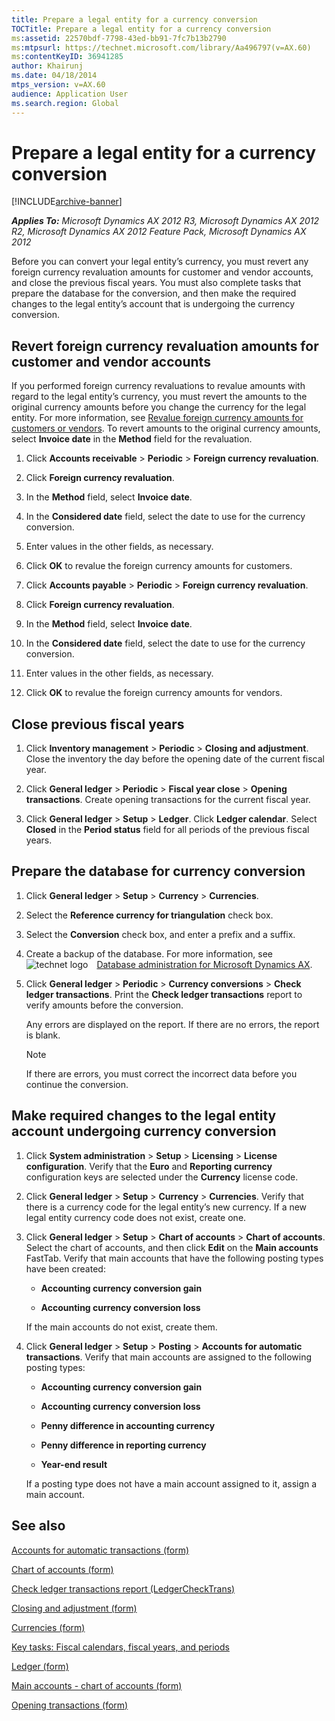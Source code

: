 ```yaml
---
title: Prepare a legal entity for a currency conversion
TOCTitle: Prepare a legal entity for a currency conversion
ms:assetid: 22570bdf-7798-43ed-bb91-7fc7b13b2790
ms:mtpsurl: https://technet.microsoft.com/library/Aa496797(v=AX.60)
ms:contentKeyID: 36941285
author: Khairunj
ms.date: 04/18/2014
mtps_version: v=AX.60
audience: Application User
ms.search.region: Global
---
```


# Prepare a legal entity for a currency conversion 


[!INCLUDE[archive-banner](includes/archive-banner.md)]


_**Applies To:** Microsoft Dynamics AX 2012 R3, Microsoft Dynamics AX 2012 R2, Microsoft Dynamics AX 2012 Feature Pack, Microsoft Dynamics AX 2012_

Before you can convert your legal entity’s currency, you must revert any foreign currency revaluation amounts for customer and vendor accounts, and close the previous fiscal years. You must also complete tasks that prepare the database for the conversion, and then make the required changes to the legal entity’s account that is undergoing the currency conversion.

## Revert foreign currency revaluation amounts for customer and vendor accounts

If you performed foreign currency revaluations to revalue amounts with regard to the legal entity’s currency, you must revert the amounts to the original currency amounts before you change the currency for the legal entity. For more information, see [Revalue foreign currency amounts for customers or vendors](revalue-foreign-currency-amounts-for-customers-or-vendors.md). To revert amounts to the original currency amounts, select **Invoice date** in the **Method** field for the revaluation.

1.  Click **Accounts receivable** \> **Periodic** \> **Foreign currency revaluation**.

2.  Click **Foreign currency revaluation**.

3.  In the **Method** field, select **Invoice date**.

4.  In the **Considered date** field, select the date to use for the currency conversion.

5.  Enter values in the other fields, as necessary.

6.  Click **OK** to revalue the foreign currency amounts for customers.

7.  Click **Accounts payable** \> **Periodic** \> **Foreign currency revaluation**.

8.  Click **Foreign currency revaluation**.

9.  In the **Method** field, select **Invoice date**.

10. In the **Considered date** field, select the date to use for the currency conversion.

11. Enter values in the other fields, as necessary.

12. Click **OK** to revalue the foreign currency amounts for vendors.

## Close previous fiscal years

1.  Click **Inventory management** \> **Periodic** \> **Closing and adjustment**. Close the inventory the day before the opening date of the current fiscal year.

2.  Click **General ledger** \> **Periodic** \> **Fiscal year close** \> **Opening transactions**. Create opening transactions for the current fiscal year.

3.  Click **General ledger** \> **Setup** \> **Ledger**. Click **Ledger calendar**. Select **Closed** in the **Period status** field for all periods of the previous fiscal years.

## Prepare the database for currency conversion

1.  Click **General ledger** \> **Setup** \> **Currency** \> **Currencies**.

2.  Select the **Reference currency for triangulation** check box.

3.  Select the **Conversion** check box, and enter a prefix and a suffix.

4.  Create a backup of the database. For more information, see ![technet logo](images/Aa556994.technet_thumbnail(AX.60).jpg "technet logo") [Database administration for Microsoft Dynamics AX](database-administration-for-microsoft-dynamics-ax.md).

5.  Click **General ledger** \> **Periodic** \> **Currency conversions** \> **Check ledger transactions**. Print the **Check ledger transactions** report to verify amounts before the conversion.
    
    Any errors are displayed on the report. If there are no errors, the report is blank.
    

    > [!NOTE]
    > <P>If there are errors, you must correct the incorrect data before you continue the conversion.</P>



## Make required changes to the legal entity account undergoing currency conversion

1.  Click **System administration** \> **Setup** \> **Licensing** \> **License configuration**. Verify that the **Euro** and **Reporting currency** configuration keys are selected under the **Currency** license code.

2.  Click **General ledger** \> **Setup** \> **Currency** \> **Currencies**. Verify that there is a currency code for the legal entity’s new currency. If a new legal entity currency code does not exist, create one.

3.  Click **General ledger** \> **Setup** \> **Chart of accounts** \> **Chart of accounts**. Select the chart of accounts, and then click **Edit** on the **Main accounts** FastTab. Verify that main accounts that have the following posting types have been created:
    
      - **Accounting currency conversion gain**
    
      - **Accounting currency conversion loss**
    
    If the main accounts do not exist, create them.

4.  Click **General ledger** \> **Setup** \> **Posting** \> **Accounts for automatic transactions**. Verify that main accounts are assigned to the following posting types:
    
      - **Accounting currency conversion gain**
    
      - **Accounting currency conversion loss**
    
      - **Penny difference in accounting currency**
    
      - **Penny difference in reporting currency**
    
      - **Year-end result**
    
    If a posting type does not have a main account assigned to it, assign a main account.

## See also

[Accounts for automatic transactions (form)](https://technet.microsoft.com/library/aa548973\(v=ax.60\))

[Chart of accounts (form)](https://technet.microsoft.com/library/aa618234\(v=ax.60\))

[Check ledger transactions report (LedgerCheckTrans)](check-ledger-transactions-report-ledgerchecktrans.md)

[Closing and adjustment (form)](https://technet.microsoft.com/library/aa553192\(v=ax.60\))

[Currencies (form)](https://technet.microsoft.com/library/aa582902\(v=ax.60\))

[Key tasks: Fiscal calendars, fiscal years, and periods](key-tasks-fiscal-calendars-fiscal-years-and-periods.md)

[Ledger (form)](https://technet.microsoft.com/library/hh209331\(v=ax.60\))

[Main accounts - chart of accounts (form)](https://technet.microsoft.com/library/hh209695\(v=ax.60\))

[Opening transactions (form)](https://technet.microsoft.com/library/aa572506\(v=ax.60\))

  


